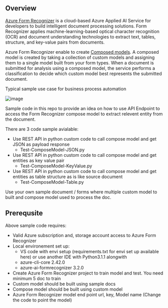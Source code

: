 ## Overview

[Azure Form Recognizer](https://learn.microsoft.com/en-us/azure/applied-ai-services/form-recognizer/overview?view=form-recog-3.0.0) is a cloud-based Azure Applied AI Service for developers to build intelligent document processing solutions. Form Recognizer applies machine-learning-based optical character recognition (OCR) and document understanding technologies to extract text, tables, structure, and key-value pairs from documents. 

Azure Form Recognizer enable to create [Composed models](https://learn.microsoft.com/en-us/azure/applied-ai-services/form-recognizer/how-to-guides/compose-custom-models?view=form-recog-3.0.0&tabs=studio). A composed model is created by taking a collection of custom models and assigning them to a single model built from your form types. When a document is submitted for analysis using a composed model, the service performs a classification to decide which custom model best represents the submitted document.

Typical sample use case for business process automation 

![image](https://user-images.githubusercontent.com/96195521/216654950-1419a347-bbda-436f-8063-be205900686a.png)


Sample code in this repo to provide an idea on how to use API Endpoint to access the Form Recognizer compose model  to extract relevent entity from the document.

There are 3 code sample avialable:

- Use REST API in python custom code to call compose model and get JSON as payload response
    - Test-ComposeModel-JSON.py
- Use REST API in python custom code to call compose model and get entities as key value pair
    - Test-ComposeModel-KeyValue.py
- Use REST API in python custom code to call compose model and get entities as table structure as is like source document 
    - Test-ComposeModel-Table.py

Use your own sample document / forms where multiple custom model to built and compose model used to process the doc. 

## Prerequsite
Above sample code requires:
- Valid Azure subscription and, storage account access to Azure Form Recognizer
- Local environement set up:
    - VS code with envi setup (requirements.txt for envi set up available here) or use another IDE with Python3.1.1 alongwith
    - azure-cli-core 2.42.0
    - azure-ai-formrecognizer 3.2.0
- Create Azure Form Recognizer project to train model and test. You need minimum 5 doc to train
- Custom model should be built using sample docs
- Compose model should be built using custom model
- Azure Form Recognizer model end point url, key, Model name (Change the code to point the model)

